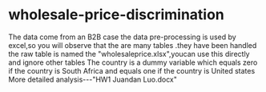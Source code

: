 # wholesale-price-discrimination
The data come from an B2B case
the data pre-processing is used by excel,so you will observe that the are many tables .they have been handled
the raw table is named the "wholesaleprice.xlsx",youcan use this directly and ignore other tables
The country is a dummy variable which equals zero if the country is South Africa and equals one if the country is United states
More detailed analysis---"HW1 Juandan Luo.docx"
